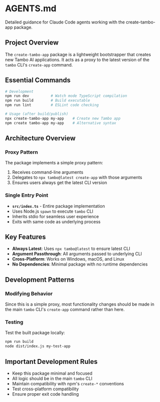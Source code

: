 # AGENTS.md

Detailed guidance for Claude Code agents working with the create-tambo-app package.

## Project Overview

The `create-tambo-app` package is a lightweight bootstrapper that creates new Tambo AI applications. It acts as a proxy to the latest version of the `tambo` CLI's `create-app` command.

## Essential Commands

```bash
# Development
npm run dev          # Watch mode TypeScript compilation
npm run build        # Build executable
npm run lint         # ESLint code checking

# Usage (after build/publish)
npx create-tambo-app my-app    # Create new Tambo app
npm create tambo-app my-app    # Alternative syntax
```

## Architecture Overview

### Proxy Pattern

The package implements a simple proxy pattern:

1. Receives command-line arguments
2. Delegates to `npx tambo@latest create-app` with those arguments
3. Ensures users always get the latest CLI version

### Single Entry Point

- **`src/index.ts`** - Entire package implementation
- Uses Node.js `spawn` to execute `tambo` CLI
- Inherits stdio for seamless user experience
- Exits with same code as underlying process

## Key Features

- **Always Latest**: Uses `npx tambo@latest` to ensure latest CLI
- **Argument Passthrough**: All arguments passed to underlying CLI
- **Cross-Platform**: Works on Windows, macOS, and Linux
- **No Dependencies**: Minimal package with no runtime dependencies

## Development Patterns

### Modifying Behavior

Since this is a simple proxy, most functionality changes should be made in the main `tambo` CLI's `create-app` command rather than here.

### Testing

Test the built package locally:

```bash
npm run build
node dist/index.js my-test-app
```

## Important Development Rules

- Keep this package minimal and focused
- All logic should be in the main `tambo` CLI
- Maintain compatibility with npm's `create-*` conventions
- Test cross-platform compatibility
- Ensure proper exit code handling
